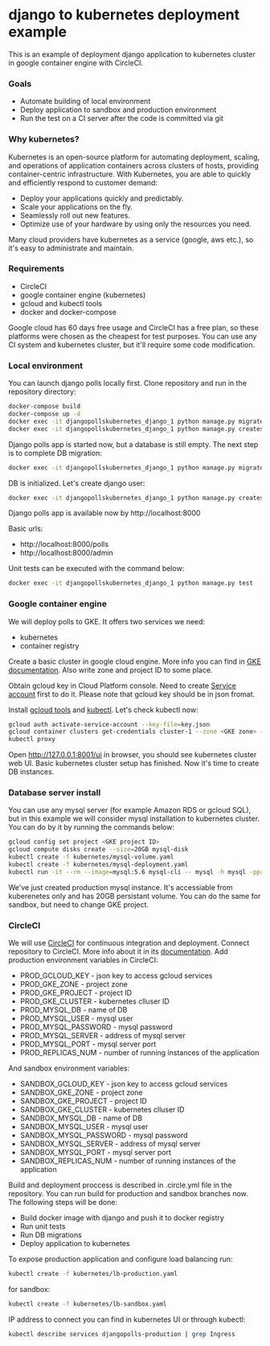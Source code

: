 # django to kubernetes deployment example

This is an example of deployment django application to kubernetes cluster in google container engine with CircleCI.

### Goals

* Automate building of local environment 
* Deploy application to sandbox and production environment
* Run the test on a CI server after the code is committed via git

### Why kubernetes?

Kubernetes is an open-source platform for automating deployment, scaling, and operations of application containers across clusters of hosts, providing container-centric infrastructure. With Kubernetes, you are able to quickly and efficiently respond to customer demand:

* Deploy your applications quickly and predictably.
* Scale your applications on the fly.
* Seamlessly roll out new features.
* Optimize use of your hardware by using only the resources you need.

Many cloud providers have kubernetes as a service (google, aws etc.), so it's easy to administrate and maintain.

### Requirements

* CircleCI
* google container engine (kubernetes)
* gcloud and kubectl tools
* docker and docker-compose

Google cloud has 60 days free usage and CircleCI has a free plan, so these platforms were chosen as the cheapest for test purposes. You can use any CI system and kubernetes cluster, but it'll require some code modification.

### Local environment

You can launch django polls locally first. Clone repository and run in the repository directory:
```bash
docker-compose build
docker-compose up -d
docker exec -it djangopollskubernetes_django_1 python manage.py migrate
docker exec -it djangopollskubernetes_django_1 python manage.py createsuperuser
```

Django polls app is started now, but a database is still empty. The next step is to complete DB migration:
```bash
docker exec -it djangopollskubernetes_django_1 python manage.py migrate
```
DB is initialized. Let's create django user:
```bash
docker exec -it djangopollskubernetes_django_1 python manage.py createsuperuser
```
Django polls app is available now by http://localhost:8000

Basic urls:

 * http://localhost:8000/polls
 * http://localhost:8000/admin

Unit tests can be executed with the command below:
```bash
docker exec -it djangopollskubernetes_django_1 python manage.py test
```

### Google container engine

We will deploy polls to GKE. It offers two services we need:

* kubernetes
* container registry

Create a basic cluster in google cloud engine. More info you can find in [GKE documentation](https://cloud.google.com/container-engine/docs/clusters/operations). Also write zone and project ID to some place.

Obtain gcloud key in Cloud Platform console. Need to create [Service account](https://developers.google.com/api-client-library/php/auth/service-accounts) first to do it. Please note that gcloud key should be in json fromat.

Install [gcloud tools](https://cloud.google.com/sdk/gcloud/) and [kubectl](https://kubernetes.io/docs/user-guide/kubectl-overview/). Let's check kubectl now:
```bash
gcloud auth activate-service-account --key-file=key.json
gcloud container clusters get-credentials cluster-1 --zone <GKE zone> --project <GKE project ID>
kubectl proxy
```

Open http://127.0.0.1:8001/ui in browser, you should see kubernetes cluster web UI. Basic kubernetes cluster setup has finished. Now it's time to create DB instances.

### Database server install

You can use any mysql server (for example Amazon RDS or gcloud SQL), but in this example we will consider mysql installation to kubernetes cluster. You can do by it by running the commands below:
```bash
gcloud config set project <GKE project ID>
gcloud compute disks create --size=20GB mysql-disk
kubectl create -f kubernetes/mysql-volume.yaml 
kubectl create -f kubernetes/mysql-deployment.yaml
kubectl run -it --rm --image=mysql:5.6 mysql-cli -- mysql -h mysql -ppassword -e "CREATE DATABASE django_polls;"
```
We've just created production mysql instance. It's accessiable from kuberenetes only and has 20GB persistant volume. You can do the same for sandbox, but need to change GKE project.

### CircleCI

We will use [CircleCI](http://circleci.com) for continuous integration and deployment. Connect repository to CircleCI. More info about it in its [documentation](https://circleci.com/docs/1.0/getting-started/). Add production environment variables in CircleCI:

* PROD_GCLOUD_KEY - json key to access gcloud services
* PROD_GKE_ZONE - project zone
* PROD_GKE_PROJECT - project ID
* PROD_GKE_CLUSTER - kubernetes clluser ID
* PROD_MYSQL_DB - name of DB
* PROD_MYSQL_USER - mysql user
* PROD_MYSQL_PASSWORD - mysql password
* PROD_MYSQL_SERVER - address of mysql server
* PROD_MYSQL_PORT - mysql server port
* PROD_REPLICAS_NUM - number of running instances of the application

And sandbox environment variables:

* SANDBOX_GCLOUD_KEY - json key to access gcloud services
* SANDBOX_GKE_ZONE - project zone
* SANDBOX_GKE_PROJECT - project ID
* SANDBOX_GKE_CLUSTER - kubernetes clluser ID
* SANDBOX_MYSQL_DB - name of DB
* SANDBOX_MYSQL_USER - mysql user
* SANDBOX_MYSQL_PASSWORD - mysql password
* SANDBOX_MYSQL_SERVER - address of mysql server
* SANDBOX_MYSQL_PORT - mysql server port
* SANDBOX_REPLICAS_NUM - number of running instances of the application


Build and deployment proccess is described in .circle.yml file in the repository. You can run build for production and sandbox branches now. The following steps will be done:
* Build docker image with django and push it to docker registry
* Run unit tests
* Run DB migrations
* Deploy application to kubernetes

To expose production application and configure load balancing run:
```bash
kubectl create -f kubernetes/lb-production.yaml
```
for sandbox:
```bash
kubectl create -f kubernetes/lb-sandbox.yaml
```

IP address to connect you can find in kubernetes UI or through kubectl:
```bash
kubectl describe services djangopolls-production | grep Ingress
```
